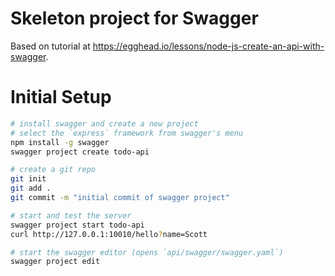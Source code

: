 # Skeleton project for Swagger

Based on tutorial at https://egghead.io/lessons/node-js-create-an-api-with-swagger.

# Initial Setup

```bash
# install swagger and create a new project
# select the `express` framework from swagger's menu
npm install -g swagger
swagger project create todo-api

# create a git repo
git init
git add .
git commit -m "initial commit of swagger project"

# start and test the server
swagger project start todo-api
curl http://127.0.0.1:10010/hello?name=Scott

# start the swagger editor (opens `api/swagger/swagger.yaml`)
swagger project edit
```
